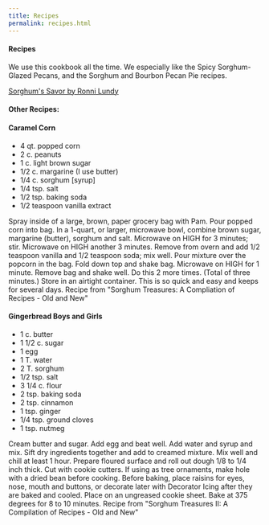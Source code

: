 ```yaml
---
title: Recipes
permalink: recipes.html
---
```


#### Recipes

We use this cookbook all the time. We especially like the Spicy Sorghum-Glazed Pecans, and the Sorghum and Bourbon Pecan Pie recipes.

[Sorghum's Savor by Ronni Lundy](https://www.amazon.com/gp/product/0813060826/ref=as_li_tl?ie=UTF8&camp=1789&creative=9325&creativeASIN=0813060826&linkCode=as2&tag=tomsvwbugrepa&linkId=978ce6df3a821522468e58aca0b58889)


#### Other Recipes:

#### Caramel Corn 

- 4 qt. popped corn
- 2 c. peanuts
- 1 c. light brown sugar
- 1/2 c. margarine (I use butter)
- 1/4 c. sorghum [syrup]
- 1/4 tsp. salt
- 1/2 tsp. baking soda
- 1/2 teaspoon vanilla extract


Spray inside of a large, brown, paper grocery bag with Pam. Pour popped corn into bag. In a 1-quart, or larger, microwave bowl, combine brown sugar, margarine (butter), sorghum and salt. Microwave on HIGH for 3 minutes; stir. Microwave on HIGH another 3 minutes. Remove from overn and add 1/2 teaspoon vanilla and 1/2 teaspoon soda; mix well. Pour mixture over the popcorn in the bag. Fold down top and shake bag. Microwave on HIGH for 1 minute. Remove bag and shake well. Do this 2 more times. (Total of three minutes.) Store in an airtight container. This is so quick and easy and keeps for several days. Recipe from "Sorghum Treasures: A Compliation of Recipes - Old and New"


#### Gingerbread Boys and Girls

- 1 c. butter
- 1 1/2 c. sugar
- 1 egg
- 1 T. water
- 2 T. sorghum
- 1/2 tsp. salt
- 3 1/4 c. flour
- 2 tsp. baking soda
- 2 tsp. cinnamon
- 1 tsp. ginger
- 1/4 tsp. ground cloves
- 1 tsp. nutmeg

Cream butter and sugar. Add egg and beat well. Add water and syrup and mix. Sift dry ingredients together and add to creamed mixture. Mix well and chill at least 1 hour. Prepare floured surface and roll out dough 1/8 to 1/4 inch thick. Cut with cookie cutters. If using as tree ornaments, make hole with a dried bean before cooking. Before baking, place raisins for eyes, nose, mouth and buttons, or decorate later with Decorator Icing after they are baked and cooled. Place on an ungreased cookie sheet. Bake at 375 degrees for 8 to 10 minutes. Recipe from "Sorghum Treasures II: A Compilation of Recipes - Old and New"


